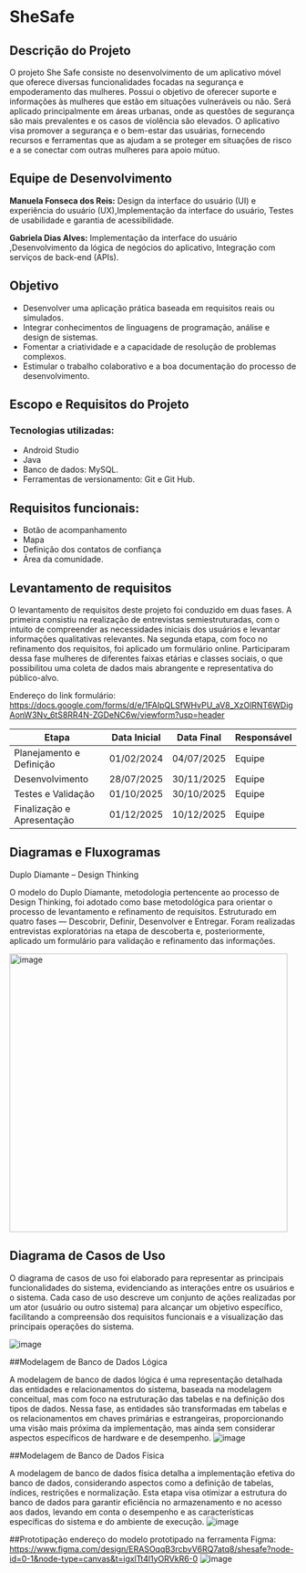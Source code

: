 # SheSafe

## Descrição do Projeto

O projeto She Safe consiste no desenvolvimento de um aplicativo móvel que oferece diversas funcionalidades focadas na segurança e empoderamento das mulheres. Possui o objetivo de oferecer suporte e informações às mulheres que estão em situações vulneráveis ou não. Será aplicado principalmente em áreas urbanas, onde as questões de segurança são mais prevalentes e os casos de violência são elevados. O aplicativo visa promover a segurança e o bem-estar das usuárias, fornecendo recursos e ferramentas que as ajudam a se proteger em situações de risco e a se conectar com outras mulheres para apoio mútuo. 

## Equipe de Desenvolvimento

__Manuela Fonseca dos Reis:__ Design da interface do usuário (UI) e experiência do usuário (UX),Implementação da interface do usuário, Testes de usabilidade e garantia de acessibilidade.

__Gabriela Dias Alves:__ Implementação da interface do usuário ,Desenvolvimento da lógica de negócios do aplicativo, Integração com serviços de back-end (APIs).

## Objetivo

* Desenvolver uma aplicação prática baseada em requisitos reais ou simulados.
* Integrar conhecimentos de linguagens de programação, análise e design de sistemas.
* Fomentar a criatividade e a capacidade de resolução de problemas complexos.
* Estimular o trabalho colaborativo e a boa documentação do processo de desenvolvimento.


## Escopo e Requisitos do Projeto

### Tecnologias utilizadas:
* Android Studio
* Java
* Banco de dados: MySQL. 
* Ferramentas de versionamento: Git e Git Hub.
   


## Requisitos funcionais: 
* Botão de acompanhamento
* Mapa
* Definição dos contatos de confiança
* Área da comunidade.

## Levantamento de requisitos
O levantamento de requisitos deste projeto foi conduzido em duas fases. A primeira consistiu na realização de entrevistas semiestruturadas, com o intuito de compreender as necessidades iniciais dos usuários e levantar informações qualitativas relevantes. Na segunda etapa, com foco no refinamento dos requisitos, foi aplicado um formulário online. Participaram dessa fase mulheres de diferentes faixas etárias e classes sociais, o que possibilitou uma coleta de dados mais abrangente e representativa do público-alvo.

Endereço do link formulário: 
https://docs.google.com/forms/d/e/1FAIpQLSfWHvPU_aV8_XzOlRNT6WDigAonW3Nv_6tS8RR4N-ZGDeNC6w/viewform?usp=header


| Etapa                    | Data Inicial   | Data Final | Responsável|
| ------------------------ |:--------------:|-----------|--------------|
| Planejamento e Definição | 01/02/2024     |04/07/2025|Equipe|
| Desenvolvimento          | 28/07/2025     |30/11/2025|Equipe|
|Testes e Validação        | 01/10/2025     |30/10/2025|Equipe|
|Finalização e Apresentação| 01/12/2025     |10/12/2025|Equipe|
	         

## Diagramas e Fluxogramas 

Duplo Diamante – Design Thinking

O modelo do Duplo Diamante, metodologia pertencente ao processo de Design Thinking, foi adotado como base metodológica para orientar o processo de levantamento e refinamento de requisitos. Estruturado em quatro fases — Descobrir, Definir, Desenvolver e Entregar. Foram realizadas entrevistas exploratórias na etapa de descoberta e, posteriormente, aplicado um formulário para validação e refinamento das informações.

<img width="488" alt="image" src="https://github.com/user-attachments/assets/3b323f28-233d-4c11-8a28-4e17e8906d37" />


## Diagrama de Casos de Uso
 
O diagrama de casos de uso foi elaborado para representar as principais funcionalidades do sistema, evidenciando as interações entre os usuários e o sistema. Cada caso de uso descreve um conjunto de ações realizadas por um ator (usuário ou outro sistema) para alcançar um objetivo específico, facilitando a compreensão dos requisitos funcionais e a visualização das principais operações do sistema.

![image](https://github.com/user-attachments/assets/2869ef6c-e377-46cf-814e-2cbaad6d5bdf)


##Modelagem de Banco de Dados Lógica

A modelagem de banco de dados lógica é uma representação detalhada das entidades e relacionamentos do sistema, baseada na modelagem conceitual, mas com foco na estruturação das tabelas e na definição dos tipos de dados. Nessa fase, as entidades são transformadas em tabelas e os relacionamentos em chaves primárias e estrangeiras, proporcionando uma visão mais próxima da implementação, mas ainda sem considerar aspectos específicos de hardware e de desempenho.
![image](https://github.com/user-attachments/assets/97b657fc-d891-486e-8bac-6068d14fe276)




##Modelagem de Banco de Dados Física

A modelagem de banco de dados física detalha a implementação efetiva do banco de dados, considerando aspectos como a definição de tabelas, índices, restrições e normalização. Esta etapa visa otimizar a estrutura do banco de dados para garantir eficiência no armazenamento e no acesso aos dados, levando em conta o desempenho e as características específicas do sistema e do ambiente de execução.
![image](https://github.com/user-attachments/assets/16dfa7cb-7b39-4219-af3d-e744d0f48d22)



##Prototipação 
endereço do modelo prototipado na ferramenta Figma: https://www.figma.com/design/ERASOqqB3rcbyV6RQ7atq8/shesafe?node-id=0-1&node-type=canvas&t=igxlTt4l1yORVkR6-0
![image](https://github.com/user-attachments/assets/341a5949-5560-4f77-8e14-7ebbf373774e)



